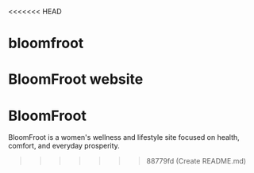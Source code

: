 <<<<<<< HEAD
# bloomfroot
BloomFroot website
=======
# BloomFroot
BloomFroot is a women's wellness and lifestyle site focused on health, comfort, and everyday prosperity.
>>>>>>> 88779fd (Create README.md)
